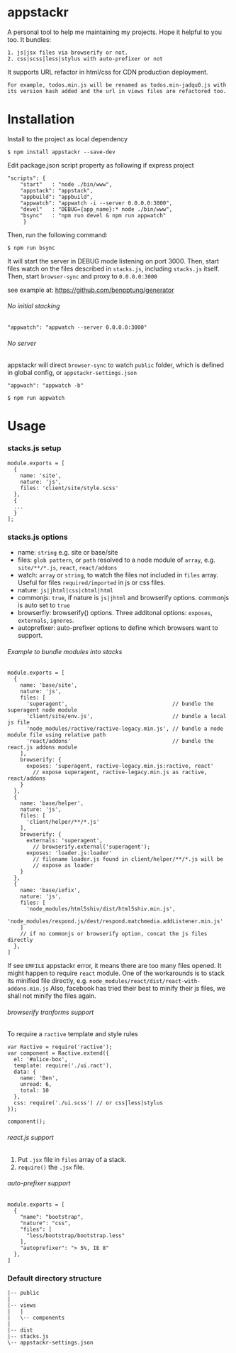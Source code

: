appstackr
=========

A personal tool to help me maintaining my projects. Hope it helpful to you too. It bundles:

    1. js|jsx files via browserify or not.
    2. css|scss|less|stylus with auto-prefixer or not
    
It supports URL refactor in html/css for CDN production deployment.

    For example, todos.min.js will be renamed as todos.min-jadqu0.js with its version hash added and the url in views files are refactored too.
     

Installation
============================
Install to the project as local dependency
```
$ npm install appstackr --save-dev
```

Edit package.json script property as following if express project
```
"scripts": {
    "start"   : "node ./bin/www",
    "appstack": "appstack",
    "appbuild": "appbuild",
    "appwatch": "appwatch -i --server 0.0.0.0:3000",
    "devel"   : "DEBUG={app_name}:* node ./bin/www",
    "bsync"   : "npm run devel & npm run appwatch"
     }
```

Then, run the following command:
```
$ npm run bsync
```

It will start the server in DEBUG mode listening on port 3000. Then, start files watch on the files described in `stacks.js`, including `stacks.js` itself. Then, start `browser-sync` and proxy to `0.0.0.0:3000`

see example at: https://github.com/benpptung/generator

###### No initial stacking

```
"appwatch": "appwatch --server 0.0.0.0:3000"
```

###### No server

appstackr will direct `browser-sync` to watch `public` folder, which is defined in global config, or `appstackr-settings.json`
```
"appwach": "appwatch -b"

$ npm run appwatch
```



Usage
==========

### stacks.js setup

    module.exports = [
      {
        name: 'site',
        nature: 'js',
        files: 'client/site/style.scss'
      },
      {
      ...
      }
    ];
    
### stacks.js options

- name: `string` e.g. site or base/site
- files: `glob pattern`, or `path` resolved to a node module of `array`, e.g. `site/**/*.js`, `react`, `react/addons`
- watch: `array` or `string`, to watch the files not included in `files` array. Useful for files `required/imported` in js or css files.
- nature: `js|jhtml|css|chtml|html`
- commonjs: `true`, if nature is `js|jhtml` and browserify options. commonjs is auto set to `true`
- browserfiy: browserify() options. Three additonal options: `exposes`, `externals`, `ignores`.
- autoprefixer: auto-prefixer options to define which browsers want to support.

###### Example to bundle modules into stacks

```
module.exports = [
  {
    name: 'base/site',
    nature: 'js',
    files: [
      'superagent',                                 // bundle the superagent node module
      'client/site/env.js',                         // bundle a local js file
      'node_modules/ractive/ractive-legacy.min.js', // bundle a node module file using relative path
      'react/addons'                                // bundle the react.js addons module
    ],
    browserify: {
      exposes: 'superagent, ractive-legacy.min.js:ractive, react'
        // expose superagent, ractive-legacy.min.js as ractive, react/addons
    }
  },
  {
    name: 'base/helper',
    nature: 'js',
    files: [
      'client/helper/**/*.js'
    ],
    browserify: {
      externals: 'superagent',
        // browserify.external('superagent');
      exposes: 'loader.js:loader' 
        // filename loader.js found in client/helper/**/*.js will be 
        // expose as loader
    }
  },
  {
    name: 'base/iefix',
    nature: 'js',
    files: [
      'node_modules/html5shiv/dist/html5shiv.min.js',
      'node_modules/respond.js/dest/respond.matchmedia.addListener.min.js'
    ]
    // if no commonjs or browserify option, concat the js files directly
  },
]
```
If see `EMFILE` appstackr error, it means there are too many files opened. It might happen to require `react` module. One of the workarounds is to stack its minified file directly, e.g. `node_modules/react/dist/react-with-addons.min.js` Also, facebook has tried their best to minify their js files, we shall not minify the files again.


###### browserify tranforms support

To require a `ractive` template and style rules
```
var Ractive = require('ractive');
var component = Ractive.extend({
  el: '#alice-box',
  template: require('./ui.ract'),
  data: {
    name: 'Ben',
    unread: 6,
    total: 10
  },
  css: require('./ui.scss') // or css|less|stylus
});

component();

```

###### react.js support

1. Put `.jsx` file in `files` array of a stack.
2. `require()` the `.jsx` file.


###### auto-prefixer support

```
module.exports = [
  {
    "name": "bootstrap",
    "nature": "css",
    "files": [
      "less/bootstrap/bootstrap.less"
    ],
    "autoprefixer": "> 5%, IE 8"
  },
]
```

### Default directory structure
```
|-- public
|
|-- views
|   |
|   \-- components
|
|-- dist
|-- stacks.js
\-- appstackr-settings.json
```
